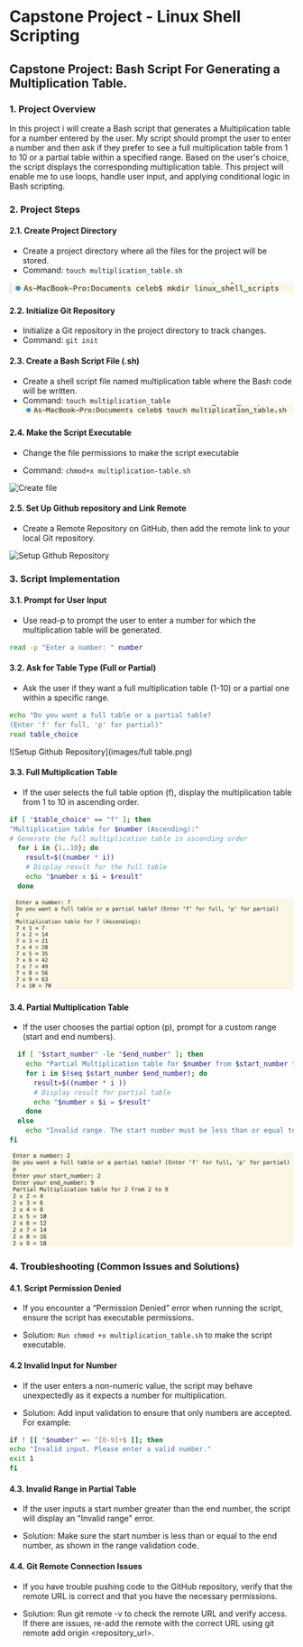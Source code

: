 # Capstone Project - Linux Shell Scripting

## Capstone Project: Bash Script For Generating a Multiplication Table. 

### 1. Project Overview

In this project i will create a Bash script that generates a Multiplication table for a number entered by the user. My script should prompt the user to enter a number and then ask if they prefer to see a full multiplication table from 1 to 10 or a partial table within a specified range. Based on the user's choice, the script displays the corresponding multiplication table.
 This project will enable me to use loops, handle user input, and applying conditional logic in Bash scripting.

### 2. Project Steps
#### 2.1. Create Project Directory
* Create a project directory where all the files for the project will be stored.
* Command: 
    ```touch multiplication_table.sh```

![Create directory](images/create-directory.png)


#### 2.2. Initialize Git Repository
* Initialize a Git repository in the project directory to track changes.
* Command: ```git init```

 
 #### 2.3. Create a Bash Script File (.sh)
 * Create a shell script file named multiplication table where the Bash code will be written.
 * Command: ```touch multiplication_table```
 ![Create file](images/create-file.png)


#### 2.4. Make the Script Executable
* Change the file permissions to make the script executable

* Command: 
```chmod+x multiplication-table.sh```

![Create file](images/makescript-executable.png)

#### 2.5. Set Up Github repository and Link Remote
* Create a Remote Repository on GitHub, then add the remote link to your local Git repository.

![Setup Github Repository](images/git_repository.png)

### 3. Script Implementation
 #### 3.1. Prompt for User Input

* Use read-p to prompt the user to enter a number for which the multiplication table will be generated.
```sh
read -p "Enter a number: " number
```


 #### 3.2. Ask for Table Type (Full or Partial)
 * Ask the user if they want a full multiplication table (1-10) or a partial one within a specific range.
```sh
echo "Do you want a full table or a partial table?
(Enter 'f' for full, 'p' for partial)"
read table_choice
```
![Setup Github Repository](images/full table.png)

#### 3.3. Full Multiplication Table
* If the user selects the full table option (f), display the multiplication table from 1 to 10 in ascending order.
```sh
if [ "$table_choice" == "f" ]; then
"Multiplication table for $number (Ascending):"
# Generate the full multiplication table in ascending order
  for i in {1..10}; do
    result=$((number * i))
    # Display result for the full table
    echo "$number x $i = $result"
  done
  ```
![Full table](https://github.com/Samjean50/linux_shell_scripting/blob/main/images/full%20table.png)

#### 3.4. Partial Multiplication Table
* If the user chooses the partial option (p), prompt for a custom range (start and end numbers).
```sh # Validate the range
  if [ "$start_number" -le "$end_number" ]; then
    echo "Partial Multiplication table for $number from $start_number to $end_number (Ascending order)."
    for i in $(seq $start_number $end_number); do
      result=$((number * i ))
      # Display result for partial table
      echo "$number x $i = $result"
    done
  else
    echo "Invalid range. The start number must be less than or equal to the end number."
fi
```

![Partial table](https://github.com/Samjean50/linux_shell_scripting/blob/main/images/partial%20table.png)

### 4. Troubleshooting (Common Issues and Solutions)
#### 4.1. Script Permission Denied
- If you encounter a “Permission Denied” error when running the script, ensure the script has executable permissions.
* Solution: ```Run chmod +x multiplication_table.sh``` to make the script executable.
#### 4.2 Invalid Input for Number
- If the user enters a non-numeric value, the script may behave unexpectedly as it expects a number for multiplication.
* Solution: Add input validation to ensure that only numbers are accepted. For example:

```sh 
if ! [[ "$number" =~ ^[0-9]+$ ]]; then
echo "Invalid input. Please enter a valid number."
exit 1
fi
```
#### 4.3. Invalid Range in Partial Table
- If the user inputs a start number greater than the end number, the script will display an "Invalid range" error.
* Solution: Make sure the start number is less than or equal to the end number, as shown in the range validation code.
#### 4.4. Git Remote Connection Issues
- If you have trouble pushing code to the GitHub repository, verify that the remote URL is correct and that you have the necessary permissions.
* Solution: Run git remote -v to check the remote URL and verify access. If there are issues, re-add the remote with the correct URL using git remote add origin <repository_url>.
